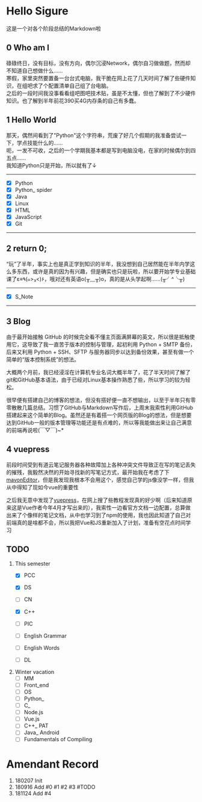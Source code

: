 # Hello Sigure
这是一个对各个阶段总结的Markdown啦
## 0 Who am I
碌碌终日，没有目标，没有方向，偶尔沉浸Network，偶尔自习做做题，然而却不知道自己想做什么……  
寒假，家里突然要置备一台台式电脑，我干脆在网上花了几天时间了解了些硬件知识，在组吧求了个配置清单自己组了台电脑。  
之后的一段时间我没事看看组吧图吧技术贴，虽是不太懂，但也了解到了不少硬件知识。也了解到半年前花390买4G内存条的自己有多蠢。

## 1 Hello World
那天，偶然间看到了"Python"这个字符串，荒废了好几个假期的我准备尝试一下，学点技能什么的……  
呃，一发不可收，之后的一个学期我基本都是写到电脑没电，在家的时候偶尔到四五点……  
我知道Python只是开始，所以就有了↓

---
- [x] Python
- [x] Python_ spider
- [x] Java
- [x] Linux
- [x] HTML
- [x] JavaScript
- [x] Git
---

## 2 return 0;
“玩”了半年，事实上也是真正学到知识的半年，我没想到自己居然能在半年内学这么多东西，或许是真的因为有兴趣，但是确实也只是玩啦，所以要开始学专业基础课了ε≡٩(๑>₃<)۶，哦对还有英语o(╥﹏╥)o，真的是从头学起啊……(╥╯^╰╥)

---
- [x] S_Note
---

## 3 Blog
由于最开始接触 GitHub 的时候完全看不懂主页面满屏幕的英文，所以很是抵触使用它，这导致了我一直苦于版本的控制与管理，起初利用 Python + SMTP 备份，后来又利用 Python + SSH、SFTP 与服务器同步以达到备份效果，甚至有做一个简单的“版本控制系统”的想法。  

大概两个月前，我已经浸淫在计算机专业名词大概半年了，花了半天时间了解了git和GitHub基本语法，由于已经对Linux基本操作熟悉了些，所以学习的较为轻松。

很早便有搭建自己的博客的想法，但没有搭好便一直不想输出，以至于半年只有零零散散几篇总结。习惯了GitHub与Markdown写作后，上周末我索性利用GitHub搭建起来这个简单的Blog。虽然还是有着搭一个网页版的Blog的想法，但是想要达到GitHub一般的版本管理等功能还是有点难的，所以等我能做出来让自己满意的前端再说啦(￣▽￣)~*

## 4 vuepress
前段时间受到有道云笔记服务器各种故障加上各种冲突文件导致正在写的笔记丢失的摧残，我毅然决然的开始寻找新的写笔记方式，最开始我在考虑了下[mavonEditor](https://github.com/hinesboy/mavonEditor)，但是我发现我根本不会用这个，感觉自己学的js像没学一样，但我从中得知了现如今vue的重要性

之后我无意中发现了[vuepress](https://github.com/vuejs/vuepress)，在网上搜了些教程发现真的好少啊（后来知道原来这是Vue作者今年4月才写出来的），我索性一边看官方文档一边配置，总算做出来了个像样的笔记文档，从中也学习到了npm的使用，我也因此知道了自己对前端真的是啥都不会，所以我把Vue和JS重新加入了计划，准备有空花点时间学习

## TODO
1. This semester
    - [x] PCC
    - [x] DS
    - [ ] CN
    - [x] C++
    - [ ] PIC
    - [ ] English Grammar
    - [ ] English Words
    - [ ] DL
    

2. Winter vacation
    - [ ] MM
    - [ ] Front_end
    - [ ] OS
    - [ ] Python_ 
    - [ ] C_ 
    - [ ] Node.js
    - [ ] Vue.js
    - [ ] C++_ PAT
    - [ ] Java_ Android
    - [ ] Fundamentals of Compiling

# Amendant Record
1. 180207 Init
2. 180916 Add #0 #1 #2 #3 #TODO
3. 181124 Add #4